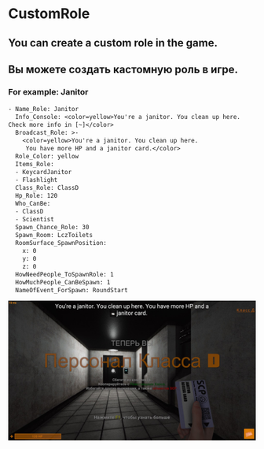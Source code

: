# CustomRole
## You can create a custom role in the game.
## Вы можете создать кастомную роль в игре.
### For example: Janitor
```
- Name_Role: Janitor
  Info_Console: <color=yellow>You're a janitor. You clean up here. Check more info in [~]</color>
  Broadcast_Role: >-
    <color=yellow>You're a janitor. You clean up here.
     You have more HP and a janitor card.</color>
  Role_Color: yellow
  Items_Role:
  - KeycardJanitor
  - Flashlight
  Class_Role: ClassD
  Hp_Role: 120
  Who_CanBe:
  - ClassD
  - Scientist
  Spawn_Chance_Role: 30
  Spawn_Room: LczToilets
  RoomSurface_SpawnPosition:
    x: 0
    y: 0
    z: 0
  HowNeedPeople_ToSpawnRole: 1
  HowMuchPeople_CanBeSpawn: 1
  NameOfEvent_ForSpawn: RoundStart
```
![](https://github.com/KoT0XleB/CustomRole/blob/main/CustomRole.jpg)
